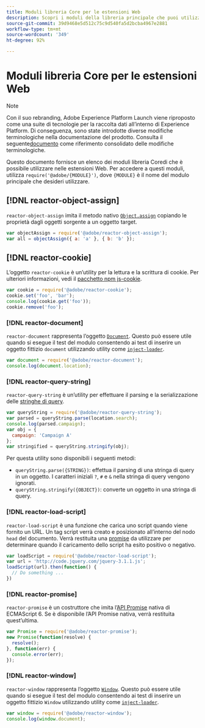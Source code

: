 ```yaml
---
title: Moduli libreria Core per le estensioni Web
description: Scopri i moduli della libreria principale che puoi utilizzare all’interno delle tue estensioni web.
source-git-commit: 39d9468e5d512c75c9d540fa5d2bcba4967e2881
workflow-type: tm+mt
source-wordcount: '349'
ht-degree: 92%

---
```


# Moduli libreria Core per le estensioni Web

>[!NOTE]
>
>Con il suo rebranding, Adobe Experience Platform Launch viene riproposto come una suite di tecnologie per la raccolta dati all’interno di Experience Platform. Di conseguenza, sono state introdotte diverse modifiche terminologiche nella documentazione del prodotto. Consulta il seguente[documento](../../term-updates.md) come riferimento consolidato delle modifiche terminologiche.

Questo documento fornisce un elenco dei moduli libreria Coredi che è possibile utilizzare nelle estensioni Web. Per accedere a questi moduli, utilizza `require('@adobe/{MODULE}')`, dove `{MODULE}` è il nome del modulo principale che desideri utilizzare.

## [!DNL reactor-object-assign]

`reactor-object-assign` imita il metodo nativo [`Object.assign`](https://developer.mozilla.org/it-IT/docs/Web/JavaScript/Reference/Global_Objects/Object/assign) copiando le proprietà dagli oggetti sorgente a un oggetto target.

```javascript
var objectAssign = require('@adobe/reactor-object-assign');
var all = objectAssign({ a: 'a' }, { b: 'b' });
```

## [!DNL reactor-cookie]

L’oggetto `reactor-cookie` è un’utility per la lettura e la scrittura di cookie. Per ulteriori informazioni, vedi il [pacchetto npm js-cookie](https://www.npmjs.com/package/js-cookie).

```javascript
var cookie = require('@adobe/reactor-cookie');
cookie.set('foo', 'bar');
console.log(cookie.get('foo'));
cookie.remove('foo');
```

### [!DNL reactor-document]

`reactor-document` rappresenta l’oggetto [`Document`](https://developer.mozilla.org/it-IT/docs/Web/API/Document). Questo può essere utile quando si esegue il test del modulo consentendo ai test di inserire un oggetto fittizio `document` utilizzando utility come [`inject-loader`](https://www.npmjs.com/package/inject-loader).

```javascript
var document = require('@adobe/reactor-document');
console.log(document.location);
```

### [!DNL reactor-query-string]

`reactor-query-string` è un’utility per effettuare il parsing e la serializzazione delle [stringhe di query](https://developer.mozilla.org/en-US/docs/Web/API/HTMLHyperlinkElementUtils/search).

```javascript
var queryString = require('@adobe/reactor-query-string');
var parsed = queryString.parse(location.search);
console.log(parsed.campaign);
var obj = {
  campaign: 'Campaign A'
};
var stringified = queryString.stringify(obj);
```

Per questa utility sono disponibili i seguenti metodi:

* `queryString.parse({STRING})`: effettua il parsing di una stringa di query in un oggetto. I caratteri iniziali `?`, `#` e `&` nella stringa di query vengono ignorati.
* `queryString.stringify({OBJECT})`: converte un oggetto in una stringa di query.

### [!DNL reactor-load-script]

`reactor-load-script` è una funzione che carica uno script quando viene fornito un URL. Un tag script verrà creato e posizionato all’interno del nodo `head` del documento. Verrà restituita una [promise](https://developer.mozilla.org/it-IT/docs/Web/JavaScript/Reference/Global_Objects/Promise) da utilizzare per determinare quando il caricamento dello script ha esito positivo o negativo.

```javascript
var loadScript = require('@adobe/reactor-load-script');
var url = 'http://code.jquery.com/jquery-3.1.1.js';
loadScript(url).then(function() {
  // Do something ...
})
```

### [!DNL reactor-promise]

`reactor-promise` è un costruttore che imita l’[API Promise](https://developer.mozilla.org/en-US/docs/Web/JavaScript/Reference/Global_Objects/Promise) nativa di ECMAScript 6. Se è disponibile l’API Promise nativa, verrà restituita quest’ultima.

```javascript
var Promise = require('@adobe/reactor-promise');
new Promise(function(resolve) {
  resolve();
}, function(err) {
  console.error(err);
});
```

### [!DNL reactor-window]

`reactor-window` rappresenta l’oggetto [`Window`](https://developer.mozilla.org/it-IT/docs/Web/API/Window). Questo può essere utile quando si esegue il test del modulo consentendo ai test di inserire un oggetto fittizio `Window` utilizzando utility come [`inject-loader`](https://www.npmjs.com/package/inject-loader).

```javascript
var window = require('@adobe/reactor-window');
console.log(window.document);
```
